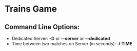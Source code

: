 Trains Game
==============================

Command Line Options:
------------------------------
- Dedicated Server: **-D** or **--server** or **--dedicated**
- Time between two matches on Server (in seconds): **-t TIME**
